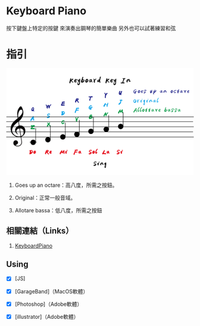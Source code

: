 # Keyboard Piano
按下鍵盤上特定的按鍵
來演奏出鋼琴的簡單樂曲
另外也可以試著練習和弦

# 指引
![跟著圖片的指引鍵入）](./five.jpg)

1. Goes up an octare：高八度，所需之按鈕。

2. Original：正常一般音域。

3. Allotare bassa：低八度，所需之按鈕

## 相關連結（Links）

1. [KeyboardPiano](https://liugoldent.github.io/KeyboardPiano/music.html)


## Using

- [X] [JS]
- [X] [GarageBand]（MacOS軟體）
- [X] [Photoshop]（Adobe軟體）
- [X] [illustrator]（Adobe軟體）

